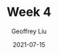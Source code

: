 ---
author: "Geoffrey Liu"
title: "Week 4"
date: 2021-07-15
description: "Guide to emoji usage in Hugo"
thumbnail: /sew.png
---